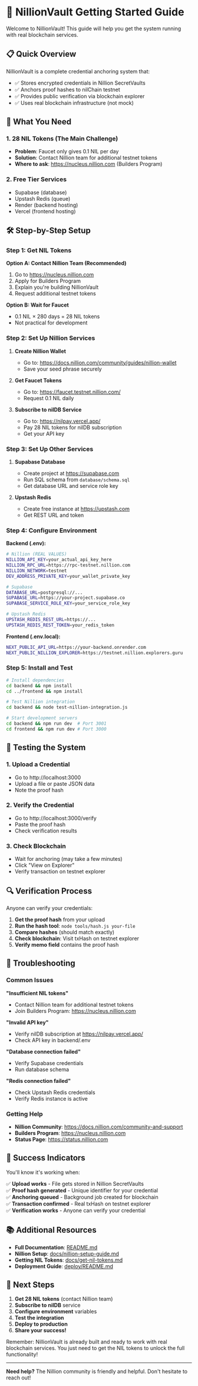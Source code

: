 # 🚀 NillionVault Getting Started Guide

Welcome to NillionVault! This guide will help you get the system running with real blockchain services.

## 📋 Quick Overview

NillionVault is a complete credential anchoring system that:
- ✅ Stores encrypted credentials in Nillion SecretVaults
- ✅ Anchors proof hashes to nilChain testnet
- ✅ Provides public verification via blockchain explorer
- ✅ Uses real blockchain infrastructure (not mock)

## 🎯 What You Need

### 1. **28 NIL Tokens** (The Main Challenge)
- **Problem**: Faucet only gives 0.1 NIL per day
- **Solution**: Contact Nillion team for additional testnet tokens
- **Where to ask**: https://nucleus.nillion.com (Builders Program)

### 2. **Free Tier Services**
- Supabase (database)
- Upstash Redis (queue)
- Render (backend hosting)
- Vercel (frontend hosting)

## 🛠️ Step-by-Step Setup

### Step 1: Get NIL Tokens

**Option A: Contact Nillion Team (Recommended)**
1. Go to https://nucleus.nillion.com
2. Apply for Builders Program
3. Explain you're building NillionVault
4. Request additional testnet tokens

**Option B: Wait for Faucet**
- 0.1 NIL × 280 days = 28 NIL tokens
- Not practical for development

### Step 2: Set Up Nillion Services

1. **Create Nillion Wallet**
   - Go to: https://docs.nillion.com/community/guides/nillion-wallet
   - Save your seed phrase securely

2. **Get Faucet Tokens**
   - Go to: https://faucet.testnet.nillion.com/
   - Request 0.1 NIL daily

3. **Subscribe to nilDB Service**
   - Go to: https://nilpay.vercel.app/
   - Pay 28 NIL tokens for nilDB subscription
   - Get your API key

### Step 3: Set Up Other Services

1. **Supabase Database**
   - Create project at https://supabase.com
   - Run SQL schema from `database/schema.sql`
   - Get database URL and service role key

2. **Upstash Redis**
   - Create free instance at https://upstash.com
   - Get REST URL and token

### Step 4: Configure Environment

**Backend (.env):**
```bash
# Nillion (REAL VALUES)
NILLION_API_KEY=your_actual_api_key_here
NILLION_RPC_URL=https://rpc-testnet.nillion.com
NILLION_NETWORK=testnet
DEV_ADDRESS_PRIVATE_KEY=your_wallet_private_key

# Supabase
DATABASE_URL=postgresql://...
SUPABASE_URL=https://your-project.supabase.co
SUPABASE_SERVICE_ROLE_KEY=your_service_role_key

# Upstash Redis
UPSTASH_REDIS_REST_URL=https://...
UPSTASH_REDIS_REST_TOKEN=your_redis_token
```

**Frontend (.env.local):**
```bash
NEXT_PUBLIC_API_URL=https://your-backend.onrender.com
NEXT_PUBLIC_NILLION_EXPLORER=https://testnet.nillion.explorers.guru
```

### Step 5: Install and Test

```bash
# Install dependencies
cd backend && npm install
cd ../frontend && npm install

# Test Nillion integration
cd backend && node test-nillion-integration.js

# Start development servers
cd backend && npm run dev  # Port 3001
cd frontend && npm run dev # Port 3000
```

## 🧪 Testing the System

### 1. Upload a Credential
- Go to http://localhost:3000
- Upload a file or paste JSON data
- Note the proof hash

### 2. Verify the Credential
- Go to http://localhost:3000/verify
- Paste the proof hash
- Check verification results

### 3. Check Blockchain
- Wait for anchoring (may take a few minutes)
- Click "View on Explorer"
- Verify transaction on testnet explorer

## 🔍 Verification Process

Anyone can verify your credentials:

1. **Get the proof hash** from your upload
2. **Run the hash tool**: `node tools/hash.js your-file`
3. **Compare hashes** (should match exactly)
4. **Check blockchain**: Visit txHash on testnet explorer
5. **Verify memo field** contains the proof hash

## 🚨 Troubleshooting

### Common Issues

**"Insufficient NIL tokens"**
- Contact Nillion team for additional testnet tokens
- Join Builders Program: https://nucleus.nillion.com

**"Invalid API key"**
- Verify nilDB subscription at https://nilpay.vercel.app/
- Check API key in backend/.env

**"Database connection failed"**
- Verify Supabase credentials
- Run database schema

**"Redis connection failed"**
- Check Upstash Redis credentials
- Verify Redis instance is active

### Getting Help

- **Nillion Community**: https://docs.nillion.com/community-and-support
- **Builders Program**: https://nucleus.nillion.com
- **Status Page**: https://status.nillion.com

## 🎉 Success Indicators

You'll know it's working when:

✅ **Upload works** - File gets stored in Nillion SecretVaults  
✅ **Proof hash generated** - Unique identifier for your credential  
✅ **Anchoring queued** - Background job created for blockchain  
✅ **Transaction confirmed** - Real txHash on testnet explorer  
✅ **Verification works** - Anyone can verify your credential  

## 📚 Additional Resources

- **Full Documentation**: [README.md](README.md)
- **Nillion Setup**: [docs/nillion-setup-guide.md](docs/nillion-setup-guide.md)
- **Getting NIL Tokens**: [docs/get-nil-tokens.md](docs/get-nil-tokens.md)
- **Deployment Guide**: [deploy/README.md](deploy/README.md)

## 🎯 Next Steps

1. **Get 28 NIL tokens** (contact Nillion team)
2. **Subscribe to nilDB** service
3. **Configure environment** variables
4. **Test the integration**
5. **Deploy to production**
6. **Share your success!**

Remember: NillionVault is already built and ready to work with real blockchain services. You just need to get the NIL tokens to unlock the full functionality!

---

**Need help?** The Nillion community is friendly and helpful. Don't hesitate to reach out!
